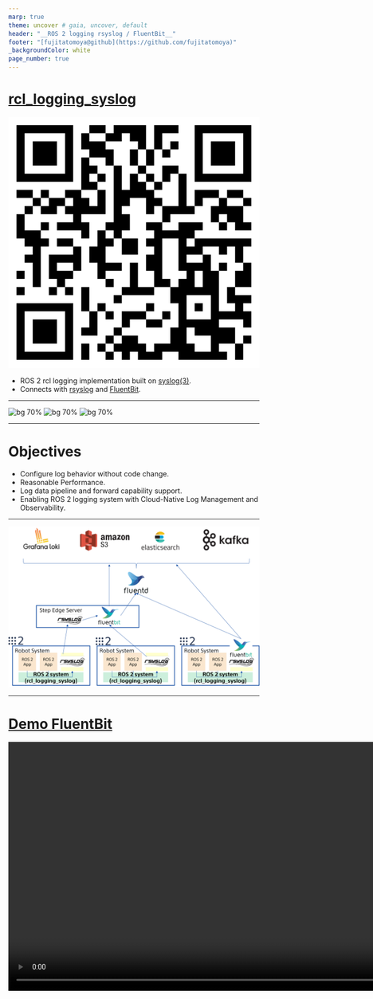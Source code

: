 ```yaml
---
marp: true
theme: uncover # gaia, uncover, default
header: "__ROS 2 logging rsyslog / FluentBit__"
footer: "[fujitatomoya@github](https://github.com/fujitatomoya)"
_backgroundColor: white
page_number: true
---
```


# [rcl_logging_syslog](https://github.com/fujitatomoya/rcl_logging_syslog)

![bg right:35% width:300px](./images/QR.png)

- ROS 2 rcl logging implementation built on [syslog(3)](https://man7.org/linux/man-pages/man3/syslog.3.html).
- Connects with [rsyslog](https://www.rsyslog.com/) and [FluentBit](https://fluentbit.io/).

<!---
Comment Here
--->

---

![bg 70%](https://images.squarespace-cdn.com/content/v1/606d378755a86f589aa297b7/1653397531343-6M4IQ4JWDQV1SQ8W17UN/HumbleHawksbill_TransparentBG-NoROS.png)
![bg 70%](https://images.squarespace-cdn.com/content/v1/606d378755a86f589aa297b7/ebf9b1d5-45b7-4a73-8f48-dc5d3f4fc8fc/JazzyJalisco_Final.png?format=1500w)
![bg 70%](https://images.squarespace-cdn.com/content/v1/606d378755a86f589aa297b7/1628726028642-TVRVRIQL914IVYWV8MG9/rolling.png)

<!---
Note that rolling is officially verified, but other distros should work without any change.
rcl_logging_syslog is only dependent on legacy syslog(3C) interface, so no difference at all.
--->

---

# Objectives

- Configure log behavior without code change.
- Reasonable Performance.
- Log data pipeline and forward capability support.
- Enabling ROS 2 logging system with Cloud-Native Log Management and Observability.

<!---
Comment Here
--->

---

![bg 70%](./images/architecture_overview.png)

<!---
This logging design is just one of the example can be supported by the architecture.
rsyslog and FluentBit enables user to support any log data pipeline with security TLS.
Even more, this architecture can take advantage of Cloud-Native services and tools.
--->

---

# [Demo FluentBit](https://github.com/user-attachments/assets/bdb05bf7-92b2-4b9a-8f20-3d3b803a7a86)

<video controls="controls" width="1000" src="https://github.com/user-attachments/assets/bdb05bf7-92b2-4b9a-8f20-3d3b803a7a86">

<!---
Comment Here
--->

---

# [Demo Fluentd/Loki/Grafana](https://github.com/user-attachments/assets/4a1aae42-5c55-4f31-9198-8c7c246244ca)

<video controls="controls" width="1100" src="https://github.com/user-attachments/assets/4a1aae42-5c55-4f31-9198-8c7c246244ca">

<!---
Comment Here
--->

---

# [rsyslog](https://www.rsyslog.com/)

## a.k.a rocket-fast system for log processing 🚀🚀🚀

[rsyslog](https://www.rsyslog.com/) is available in default Ubuntu distribution managed by system service, performative, and many configuration supported including log data pipeline.
So that user can choose the logging configuration depending on the application requirement and use case, sometimes file system sink, sometimes forwarding to remote rsyslogd, or even [FluentBit](https://github.com/fluent/fluent-bit).

<!---
SYSLOG(3) is really simple that does not have much interfaces to control on application side, it just writes the log data on rsyslog Unix Domain Socket.
--->

---

# [FluentBit](https://github.com/fluent/fluent-bit)

![bg right:70% fit](https://imagedelivery.net/xZXo0QFi-1_4Zimer-T0XQ/cd90e2c5-86b3-42be-5a24-3cc25fb96000/orig)

---

- Lightweight and Efficient: suitable for environments with limited computational power.
- High Performance: capable of handling high-volume data streams with minimal latency. It leverages asynchronous I/O and efficient data processing techniques to ensure optimal performance.
- Flexibility: supports a wide range of data sources and destinations.
- Configurability: offers a flexible configuration language that allows you to customize its behavior to fit your specific needs.
- Extensibility: highly extensible through plugins including custom ones.
- Scalability: easily scaled horizontally to handle increasing data volumes by deploying multiple instances.
- Reliability: features like fault tolerance and retry mechanisms to ensure data reliability.

<!---
Comment Here
--->

---

## Issues and PRs always welcome 🚀

https://github.com/fujitatomoya/rcl_logging_syslog

![bg left:35% width:300px](./images/QR.png)

<!---
Comment Here
--->
